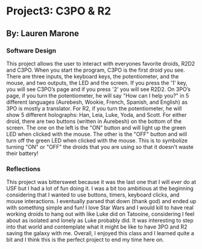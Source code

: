 # Project3: C3PO & R2
## By: Lauren Marone

### Software Design
This project allows the user to interact with everyones favorite droids, R2D2 and C3PO. When you start the program, C3PO is the first droid you see. There are three inputs, the keyboard keys, the potentiometer, and the mouse, and two outputs, the LED and the screen. If you press the '1' key, you will see C3PO’s page and if you press '2' you will see R2D2. On 3PO’s page, if you turn the potentiometer, he will say "How can I help you?" in 5 different languages (Aurebesh, Wookie, French, Spanish, and English) as 3PO is mostly a translator. For R2, if you turn the potentiometer, he will show 5 different holographs: Han, Leia, Luke, Yoda, and Scott. For either droid, there are two buttons (written in Aurebesh) on the bottom of the screen. The one on the left is the "ON" button and will light up the green LED when clicked with the mouse. The other is the "OFF" button and will turn off the green LED when clicked with the mouse. This is to symbolize turning "ON" or "OFF" the droids that you are using so that it doesn’t waste their battery!

### Reflections
This project was bittersweet because it was the last one that I will ever do at USF but I had a lot of fun doing it. I was a bit too ambitious at the beginning considering that I wanted to use buttons, timers, keyboard clicks, and mouse interactions. I eventually parsed that down (thank god) and ended up with something simple and fun! I love Star Wars and I would kill to have real working droids to hang out with like Luke did on Tatooine, considering I feel about as isolated and lonely as Luke probably did. It was interesting to step into that world and contemplate what it might be like to have 3PO and R2 saving the galaxy with me. Overall, I enjoyed this class and I learned quite a bit and I think this is the perfect project to end my time here on.
